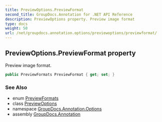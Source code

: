 ```yaml
---
title: PreviewOptions.PreviewFormat
second_title: GroupDocs.Annotation for .NET API Reference
description: PreviewOptions property. Preview image format
type: docs
weight: 50
url: /net/groupdocs.annotation.options/previewoptions/previewformat/
---
```

## PreviewOptions.PreviewFormat property

Preview image format.

```csharp
public PreviewFormats PreviewFormat { get; set; }
```

### See Also

* enum [PreviewFormats](../../previewformats/)
* class [PreviewOptions](../)
* namespace [GroupDocs.Annotation.Options](../../previewoptions/)
* assembly [GroupDocs.Annotation](../../../)


